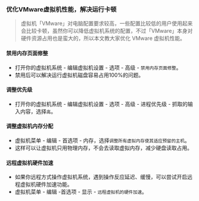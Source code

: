 ### 优化VMware虚拟机性能，解决运行卡顿

> 虚拟机「VMware」对电脑配置要求较高，一些配置比较低的用户使用起来会比较卡顿，虽然你可以降低虚拟机系统的配置，不过「VMware」本身对硬件资源占用也是蛮大的，所以本文教大家优化 VMware 虚拟机性能。

#### 禁用内存页面修整

- 打开你的虚拟机系统 - 编辑虚拟机设置 - 选项 - 高级 - `禁用内存页面修整`。
- 禁用后可以解决运行虚拟机磁盘容易占用100%的问题。

#### 调整优先级

- 打开你的虚拟机系统 - 编辑虚拟机设置 - 选项 - 高级 - 进程优先级 - 抓取的输入内容，选择`高`。

#### 调整虚拟机内存分配

- 虚拟机菜单 - 编辑 - 首选项 - 内存，选择`调整所有虚拟内存使其适应预留的主机`。
- 这样可以让虚拟机只用物理内存，不会去读取虚拟内存，减少硬盘读取占用。

#### 远程虚拟机硬件加速

- 如果你远程方式操作虚拟机系统，遇到操作反应延迟、缓慢，可以尝试开启远程虚拟机硬件加速功能。
- 虚拟机菜单 - 编辑 -首选项 - 显示 - `远程虚拟机的硬件加速`。
